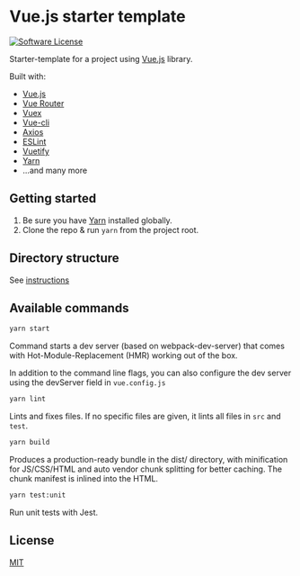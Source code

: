 # Vue.js starter template
[![Software License](https://img.shields.io/badge/license-MIT-brightgreen.svg?style=flat)](LICENSE)

Starter-template for a project using [Vue.js](https://github.com/vuejs/vue) library.

Built with:
* [Vue.js](https://github.com/vuejs/vue)
* [Vue Router](https://github.com/vuejs/vue-router)
* [Vuex](https://github.com/vuejs/vuex)
* [Vue-cli](https://github.com/vuejs/vue-cli)
* [Axios](https://github.com/mzabriskie/axios)
* [ESLint](http://eslint.org/)
* [Vuetify](https://github.com/vuetifyjs/vuetify)
* [Yarn](https://yarnpkg.com/en/docs/install)
* ...and many more

## Getting started

1. Be sure you have [Yarn](https://yarnpkg.com/en/docs/install) installed globally.
2. Clone the repo & run `yarn` from the project root.

## Directory structure

See [instructions](docs/directory-structure.md)

## Available commands

```sh
yarn start
```

Command starts a dev server (based on webpack-dev-server) that comes with Hot-Module-Replacement (HMR) working out of the box.

In addition to the command line flags, you can also configure the dev server using the devServer field in `vue.config.js`

```sh
yarn lint
```

Lints and fixes files. If no specific files are given, it lints all files in `src` and `test`.

```sh
yarn build
```

Produces a production-ready bundle in the dist/ directory, with minification for JS/CSS/HTML and auto vendor chunk splitting for better caching. The chunk manifest is inlined into the HTML.

```sh
yarn test:unit
```

Run unit tests with Jest.

## License

[MIT](https://github.com/mswindu/vue.js-starter-template/blob/master/LICENSE)
